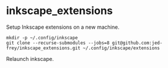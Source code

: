 # inkscape_extensions

Setup Inkscape extensions on a new machine.

    mkdir -p ~/.config/inkscape
    git clone --recurse-submodules --jobs=8 git@github.com:jed-frey/inkscape_extensions.git ~/.config/inkscape/extensions

Relaunch inkscape.